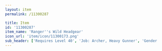 ```yaml
---
layout: item
permalink: /11300287

title: Item
id: '11300287'
item_name: 'Ranger''s Wild Headgear'
icon_url: 'item/icon/11300173.png'
sub_header: ['Requires Level 40', 'Job: Archer, Heavy Gunner', 'Gender: All']
---
```

